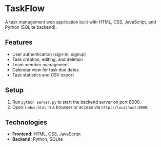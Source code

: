 # TaskFlow

A task management web application built with HTML, CSS, JavaScript, and Python (SQLite backend).

## Features
- User authentication (sign-in, signup)
- Task creation, editing, and deletion
- Team member management
- Calendar view for task due dates
- Task statistics and CSV export

## Setup
1. Run `python server.py` to start the backend server on port 8000.
2. Open `index.html` in a browser or access via `http://localhost:8000`.

## Technologies
- **Frontend**: HTML, CSS, JavaScript
- **Backend**: Python, SQLite
